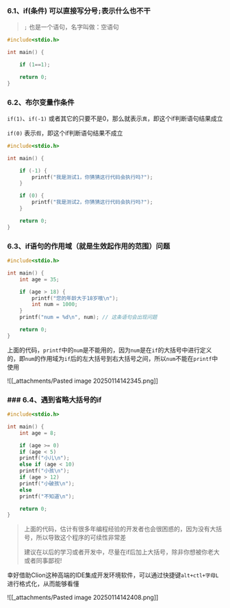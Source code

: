 ### 6.1、if(条件) 可以直接写分号`;`表示什么也不干

> `;` 也是一个语句，名字叫做：空语句

```c
#include<stdio.h>

int main() {

    if (1==1);

    return 0;
}
```

### 6.2、布尔变量作条件

`if(1)`、`if(-1)` 或者其它的只要不是0，那么就表示`真`，即这个if判断语句结果成立

`if(0)` 表示`假`，即这个if判断语句结果不成立

```c
#include<stdio.h>

int main() {

    if (-1) {
        printf("我是测试1，你猜猜这行代码会执行吗?");
    }

    if (0) {
        printf("我是测试2，你猜猜这行代码会执行吗?");
    }

    return 0;
}
```

### 6.3、if语句的作用域（就是生效起作用的范围）问题

```c
#include<stdio.h>

int main() {
    int age = 35;

    if (age > 18) {
        printf("您的年龄大于18岁哦\n");
        int num = 1000;
    }
    printf("num = %d\n", num); // 这条语句会出现问题

    return 0;
}
```

上面的代码，`printf`中的`num`是不能用的，因为`num`是在`if`的大括号中进行定义的，即`num`的作用域为`if`后的左大括号到右大括号之间，所以`num`不能在`printf`中使用

![[_attachments/Pasted image 20250114142345.png]]

### ### 6.4、遇到省略大括号的if

```c
#include<stdio.h>

int main() {
    int age = 8;

    if (age >= 0)
    if (age < 5)
    printf("小儿\n");
    else if (age < 10)
    printf("小孩\n");
    if (age > 12)
    printf("小破孩\n");
    else
    printf("不知道\n");

    return 0;
}
```

> 上面的代码，估计有很多年编程经验的开发者也会很困惑的，因为没有大括号，所以导致这个程序的可续性非常差
>
> 建议在以后的学习或者开发中，尽量在if后加上大括号，除非你想被你老大或者同事鄙视!

幸好借助Clion这种高端的IDE集成开发环境软件，可以通过快捷键`alt+ctl+字母L`进行格式化，从而能够看懂

![[_attachments/Pasted image 20250114142408.png]]
